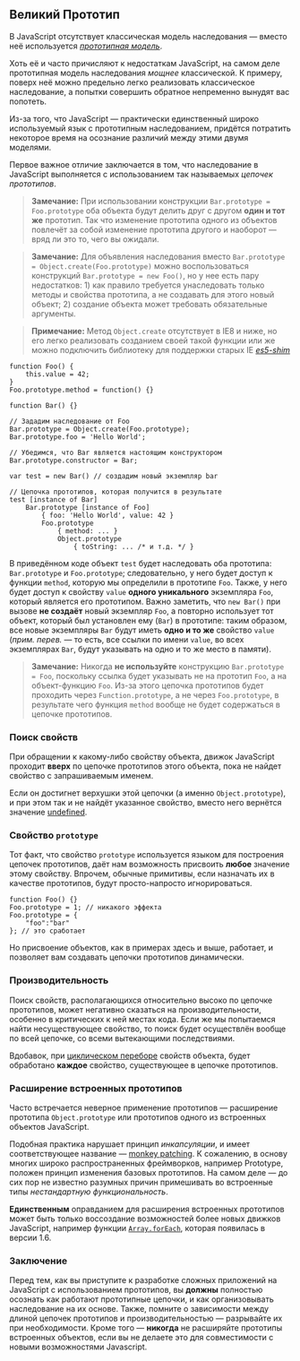 ## Великий Прототип

В JavaScript отсутствует классическая модель наследования — вместо неё используется [*прототипная модель*][1].

Хоть её и часто причисляют к недостаткам JavaScript, на самом деле прототипная модель наследования *мощнее* классической. К примеру, поверх неё можно предельно легко реализовать классическое наследование, а попытки совершить обратное непременно вынудят вас попотеть.

Из-за того, что JavaScript — практически единственный широко используемый язык с прототипным наследованием, придётся потратить некоторое время на осознание различий между этими двумя моделями.

Первое важное отличие заключается в том, что наследование в JavaScript выполняется с использованием так называемых  *цепочек прототипов*.

> **Замечание:** При использовании конструкции `Bar.prototype = Foo.prototype` оба объекта будут делить друг с другом **один и тот же** прототип. Так что изменение прототипа одного из объектов повлечёт за собой изменение прототипа другого и наоборот — вряд ли это то, чего вы ожидали.

> **Замечание:** Для объявления наследования вместо `Bar.prototype = Object.create(Foo.prototype)` можно воспользоваться конструкций `Bar.prototype = new Foo()`, но у нее есть пару недостатков: 1) как правило требуется унаследовать только методы и свойства прототипа, а не создавать для этого новый объект; 2) создание объекта может требовать обязательные аргументы.

> **Примечание:** Метод `Object.create` отсутствует в IE8 и ниже, но его легко реализовать созданием своей такой функции или же можно подключить библиотеку для поддержки старых IE [*es5-shim*][5]

    function Foo() {
        this.value = 42;
    }
    Foo.prototype.method = function() {}

    function Bar() {}

    // Зададим наследование от Foo
    Bar.prototype = Object.create(Foo.prototype);
    Bar.prototype.foo = 'Hello World';

    // Убедимся, что Bar является настоящим конструктором
    Bar.prototype.constructor = Bar;

    var test = new Bar() // создадим новый экземпляр bar

    // Цепочка прототипов, которая получится в результате
    test [instance of Bar]
        Bar.prototype [instance of Foo]
            { foo: 'Hello World', value: 42 }
            Foo.prototype
                { method: ... }
                Object.prototype
                    { toString: ... /* и т.д. */ }

В приведённом коде объект `test` будет наследовать оба прототипа: `Bar.prototype` и `Foo.prototype`; следовательно, у него будет доступ к функции `method`, которую мы определили в прототипе `Foo`. Также, у него будет доступ к свойству `value` **одного уникального** экземпляра `Foo`, который является его прототипом. Важно заметить, что `new Bar()` при вызове **не создаёт** новый экземпляр `Foo`, а повторно использует тот объект, который был установлен ему (`Bar`) в прототипе: таким образом, все новые экземпляры `Bar` будут иметь **одно и то же** свойство `value` (_прим. перев._ — то есть, все ссылки по имени `value`, во всех экземплярах `Bar`, будут указывать на одно и то же место в памяти).

> **Замечание:** Никогда **не используйте** конструкцию `Bar.prototype = Foo`, поскольку ссылка будет указывать не на прототип `Foo`, а на объект-функцию `Foo`. Из-за этого цепочка прототипов будет проходить через `Function.prototype`, а не через `Foo.prototype`, в результате чего функция `method` вообще не будет содержаться в цепочке прототипов.

### Поиск свойств

При обращении к какому-либо свойству объекта, движок JavaScript проходит **вверх** по цепочке прототипов этого объекта, пока не найдет свойство c запрашиваемым именем.

Если он достигнет верхушки этой цепочки (а именно `Object.prototype`), и при этом так и не найдёт указанное свойство, вместо него вернётся значение [undefined](#core.undefined).

### Свойство `prototype`

Тот факт, что свойство `prototype` используется языком для построения цепочек прототипов, даёт нам возможность присвоить **любое** значение этому свойству. Впрочем, обычные примитивы, если назначать их в качестве прототипов, будут просто-напросто игнорироваться.

    function Foo() {}
    Foo.prototype = 1; // никакого эффекта
    Foo.prototype = {
        "foo":"bar"
    }; // это сработает

Но присвоение объектов, как в примерах здесь и выше, работает, и позволяет вам создавать цепочки прототипов динамически.

### Производительность

Поиск свойств, располагающихся относительно высоко по цепочке прототипов, может негативно сказаться на производительности, особенно в критических к ней местах кода. Если же мы попытаемся найти несуществующее свойство, то поиск будет осуществлён вообще по всей цепочке, со всеми вытекающими последствиями.

Вдобавок, при [циклическом переборе](#object.forinloop) свойств объекта, будет обработано **каждое** свойство, существующее в цепочке прототипов.

### Расширение встроенных прототипов

Часто встречается неверное применение прототипов — расширение прототипа `Object.prototype` или прототипов одного из встроенных объектов JavaScript.

Подобная практика нарушает принцип *инкапсуляции*, и имеет соответствующее название — [monkey patching][2]. К сожалению, в основу многих широко распространенных фреймворков, например Prototype, положен принцип изменения базовых прототипов. На самом деле — до сих пор не известно разумных причин примешивать во встроенные типы *нестандартную функциональность*.

**Единственным** оправданием для расширения встроенных прототипов может быть только воссоздание возможностей более новых движков JavaScript, например функции [`Array.forEach`][4], которая появилась в версии 1.6.

### Заключение

Перед тем, как вы приступите к разработке сложных приложений на JavaScript с использованием прототипов, вы **должны** полностью осознать как работают прототипные цепочки, и как организовывать наследование на их основе. Также, помните о зависимости между длиной цепочек прототипов и производительностью — разрывайте их при необходимости. Кроме того — **никогда** не расширяйте прототипы встроенных объектов, если вы не делаете это для совместимости с новыми возможностями Javascript.

[1]: http://ru.wikipedia.org/wiki/%D0%9F%D1%80%D0%BE%D1%82%D0%BE%D1%82%D0%B8%D0%BF%D0%BD%D0%BE%D0%B5_%D0%BF%D1%80%D0%BE%D0%B3%D1%80%D0%B0%D0%BC%D0%BC%D0%B8%D1%80%D0%BE%D0%B2%D0%B0%D0%BD%D0%B8%D0%B5
[2]: http://en.wikipedia.org/wiki/Monkey_patch
[3]: http://prototypejs.org/
[4]: https://developer.mozilla.org/en/JavaScript/Reference/Global_Objects/Array/forEach
[5]: https://github.com/es-shims/es5-shim


